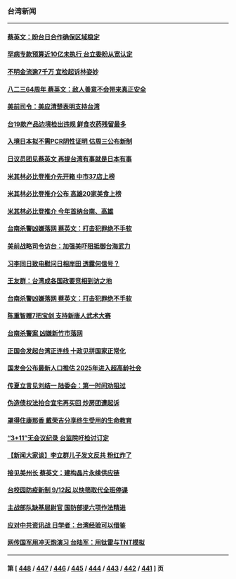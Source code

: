 ### 台湾新闻
---
#### [蔡英文：盼台日合作确保区域稳定](../../pages/ncid1349361/n13808350.md) 
#### [罕病专款预算近10亿未执行 台立委盼从宽认定](../../pages/ncid1349361/n13808411.md) 
#### [不明金流逾7千万 宜检起诉林姿妙](../../pages/ncid1349361/n13808409.md) 
#### [八二三64周年 蔡英文：敌人善意不会带来真正安全](../../pages/ncid1349361/n13808407.md) 
#### [美前司令：美应清楚表明支持台湾](../../pages/ncid1349361/n13808364.md) 
#### [台19款产品边境检出违规 鲜食农药残留最多](../../pages/ncid1349361/n13808396.md) 
#### [入境日本拟不需PCR阴性证明 估周三公布新制](../../pages/ncid1349361/n13808392.md) 
#### [日议员团见蔡英文 再提台湾有事就是日本有事](../../pages/ncid1349361/n13808307.md) 
#### [米其林必比登推介先开箱 中市37店上榜](../../pages/ncid1349361/n13808289.md) 
#### [米其林必比登推介公布 高雄20家美食上榜](../../pages/ncid1349361/n13808259.md) 
#### [米其林必比登推介 今年首纳台南、高雄](../../pages/ncid1349361/n13808122.md) 
#### [台南杀警凶嫌落网 蔡英文：打击犯罪绝不手软](../../pages/ncid1349361/n13808196.md) 
#### [美前战略司令访台：加强美吓阻抵御台海武力](../../pages/ncid1349361/n13808240.md) 
#### [习李同日致电慰问日相岸田 透露何信号？](../../pages/ncid1349361/n13807974.md) 
#### [王友群：台湾成各国政要竞相到访之地](../../pages/ncid1349361/n13807989.md) 
#### [台南杀警凶嫌落网 蔡英文：打击犯罪绝不手软](../../pages/ncid1349361/n13808100.md) 
#### [陈重智赠7把宝剑 支持新唐人武术大赛](../../pages/ncid1349361/n13806573.md) 
#### [台南杀警案 凶嫌新竹市落网](../../pages/ncid1349361/n13808001.md) 
#### [正国会发起台湾正连线 十政见拼国家正常化](../../pages/ncid1349361/n13807794.md) 
#### [国发会公布最新人口推估 2025年进入超高龄社会](../../pages/ncid1349361/n13807788.md) 
#### [传夏立言见刘结一 陆委会：第一时间劝阻过](../../pages/ncid1349361/n13807790.md) 
#### [伪造债权法拍合宜宅再买回 炒房团遭起诉](../../pages/ncid1349361/n13807791.md) 
#### [罩得住康那香 戴荣吉分享终生受用的生命教育](../../pages/ncid1349361/n13807635.md) 
#### [“3+11”无会议纪录 台监院吁检讨订定](../../pages/ncid1349361/n13807780.md) 
#### [【新闻大家谈】李立群儿子发文反共 粉红炸了](../../pages/ncid1349361/n13807691.md) 
#### [接见美州长 蔡英文：建构晶片永续供应链](../../pages/ncid1349361/n13807772.md) 
#### [台校园防疫新制 9/12起 以快筛取代全班停课](../../pages/ncid1349361/n13807759.md) 
#### [主战部队缺基层尉官 国防部提六项作法精进](../../pages/ncid1349361/n13807755.md) 
#### [应对中共资讯战 日学者：台湾经验可以借鉴](../../pages/ncid1349361/n13807753.md) 
#### [网传国军用冲天炮演习 台陆军：用钛雷与TNT模拟](../../pages/ncid1349361/n13807757.md) 

---
#### 第 [ [448](./448.md) / [447](./447.md) / [446](./446.md) / [445](./445.md) / [444](./444.md) / [443](./443.md) / [442](./442.md) / [441](./441.md) ] 页
